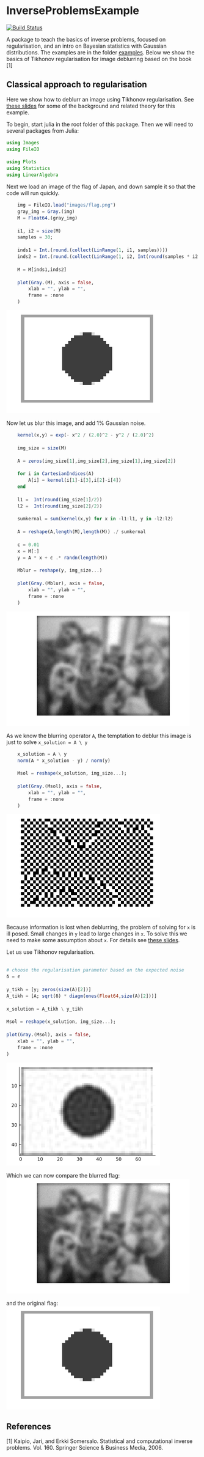 # InverseProblemsExample

[![Build Status](https://github.com/arturgower/InverseProblemsExample.jl/actions/workflows/CI.yml/badge.svg?branch=main)](https://github.com/arturgower/InverseProblemsExample.jl/actions/workflows/CI.yml?query=branch%3Amain)

A package to teach the basics of inverse problems, focused on regularisation, and an intro on Bayesian statistics with Gaussian distributions. The examples are in the folder [examples](examples/). Below we show the basics of Tikhonov regularisation for image deblurring based on the book [1]

## Classical approach to regularisation
Here we show how to deblurr an image using Tikhonov regularisation. See [these slides](https://docs.google.com/presentation/d/e/2PACX-1vRECEhW8E6b1kLeeaujns-jXLEa3zlaKS8qiVT0z_zGo10m-xkRpWWQYOPRqmUhxb94Y23O2cNj5Kpz/pub?start=false&loop=false&delayms=3000) for some of the background and related theory for this example.


To begin, start julia in the root folder of this package. Then we will need to several packages from Julia:
```julia
using Images
using FileIO

using Plots
using Statistics
using LinearAlgebra
```
Next we load an image of the flag of Japan, and down sample it so that the code will run quickly.
```julia
    img = FileIO.load("images/flag.png")
    gray_img = Gray.(img)
    M = Float64.(gray_img)

    i1, i2 = size(M)
    samples = 30;

    inds1 = Int.(round.(collect(LinRange(1, i1, samples))))
    inds2 = Int.(round.(collect(LinRange(1, i2, Int(round(samples * i2 / i1))))))
    
    M = M[inds1,inds2]

    plot(Gray.(M), axis = false, 
        xlab = "", ylab = "", 
        frame = :none
    ) 
```
![down sampled flag of Japan](images/small-flag.png)

Now let us blur this image, and add 1% Gaussian noise.
```julia
    kernel(x,y) = exp(- x^2 / (2.0)^2 - y^2 / (2.0)^2)

    img_size = size(M)

    A = zeros(img_size[1],img_size[2],img_size[1],img_size[2])

    for i in CartesianIndices(A)
        A[i] = kernel(i[1]-i[3],i[2]-i[4])
    end

    l1 =  Int(round(img_size[1]/2))
    l2 =  Int(round(img_size[2]/2))

    sumkernal = sum(kernel(x,y) for x in -l1:l1, y in -l2:l2)

    A = reshape(A,length(M),length(M)) ./ sumkernal

    ϵ = 0.01
    x = M[:]
    y = A * x + ϵ .* randn(length(M))

    Mblur = reshape(y, img_size...)

    plot(Gray.(Mblur), axis = false, 
        xlab = "", ylab = "", 
        frame = :none
    )    
```
![down sampled flag of Japan](images/blur-flag.png)

As we know the blurring operator `A`, the temptation to deblur this image is just to solve `x_solution = A \ y`
```julia
    x_solution = A \ y
    norm(A * x_solution - y) / norm(y)

    Msol = reshape(x_solution, img_size...);

    plot(Gray.(Msol), axis = false, 
        xlab = "", ylab = "", 
        frame = :none
    )    
```
![Direct solution from inverting the matrix](images/recover-inverse-flag.png)

Because information is lost when deblurring, the problem of solving for `x` is ill posed. Small changes in `y` lead to large changes in `x`. To solve this we need to make some assumption about `x`. For details see [these slides](https://docs.google.com/presentation/d/e/2PACX-1vRECEhW8E6b1kLeeaujns-jXLEa3zlaKS8qiVT0z_zGo10m-xkRpWWQYOPRqmUhxb94Y23O2cNj5Kpz/pub?start=false&loop=false&delayms=3000).

Let us use Tikhonov regularisation.
```julia

# choose the regularisation parameter based on the expected noise
δ = ϵ

y_tikh = [y; zeros(size(A)[2])]
A_tikh = [A; sqrt(δ) * diagm(ones(Float64,size(A)[2]))]

x_solution = A_tikh \ y_tikh

Msol = reshape(x_solution, img_size...);

plot(Gray.(Msol), axis = false, 
    xlab = "", ylab = "", 
    frame = :none
)    
```
![The deblurred flag](images/recover-tiki-flag.png)

Which we can now compare the blurred flag:
![The deblurred flag](images/blur-flag.png)


and the original flag:
![The deblurred flag](images/small-flag.png)

## References
[1] Kaipio, Jari, and Erkki Somersalo. Statistical and computational inverse problems. Vol. 160. Springer Science & Business Media, 2006.